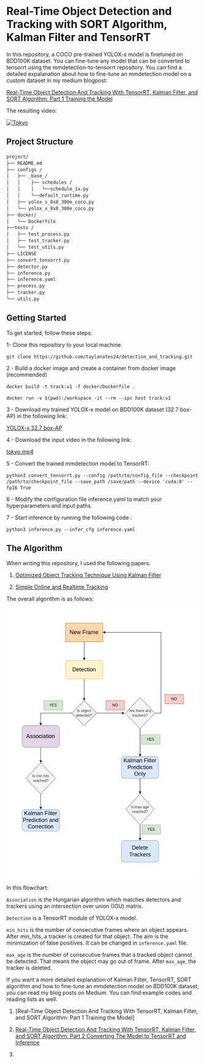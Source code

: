 # Real-Time Object Detection and Tracking with SORT Algorithm, Kalman Filter and TensorRT

In this repository, a COCO pre-trained YOLOX-x model is finetuned on BDD100K dataset. You can fine-tune any model that can be converted to tensorrt using the mmdetection-to-tensorrt repository. You can find a detailed expalanation about how to fine-tune an mmdetection model on a custom dataset in my medium blogpost:

[Real-Time Object Detection And Tracking With TensorRT, Kalman Filter, and SORT Algorithm: Part 1 Training the Model](https://medium.com/@taylan.ates417311/real-time-object-detection-and-tracking-with-tensorrt-kalman-filter-and-sort-algorithm-part-1-a353143187aa)

The resulting video:

[![Tokyo](https://img.youtube.com/vi/_3Grxz8vKVs/0.jpg)](https://www.youtube.com/watch?v=_3Grxz8vKVs)



## Project Structure
```bash
project/
├── README.md
├── configs /
│   ├── _base_/
│   │    ├── schedules /
│   │    │   └──schedule_1x.py
│   │    └──default_runtime.py
│   ├── yolox_s_8x8_300e_coco.py
│   └── yolox_x_8x8_300e_coco.py
├── docker/
│   └── Dockerfile
├──tests /
│   ├── test_process.py
│   ├── test_tracker.py
│   └── test_utils.py
├── LICENSE
├── convert_tensorrt.py
├── detector.py
├── inference.py
├── inference.yaml
├── process.py
├── tracker.py
└── utils.py
```

## Getting Started
To get started, follow these steps:

1- Clone this repository to your local machine.

```
git clone https://github.com/taylanates24/detection_and_tracking.git
```
2 - Build a docker image and create a container from docker image  (recommended)

```
docker build -t track:v1 -f docker/Dockerfile .
```

```
docker run -v $(pwd):/workspace -it --rm --ipc host track:v1
```

3 - Download my trained YOLOX-x model on BDD100K dataset (32.7 box-AP) in the following link:

[YOLOX-x 32.7 box-AP](https://drive.google.com/file/d/1_7Uu-Z1CWztFx4oymd6gypXsmJQemnN8/view?usp=share_link)

4 - Download the input video in the following link:

[tokyo.mp4](https://drive.google.com/file/d/14MHmg6zaMcg3eqfgvhjzrYSWGczjMwIN/view?usp=share_link)

5 - Convert the trained mmdetection model to TensorRT:

```
python3 convert_tensorrt.py --config /path/to/config_file --checkpoint /path/to/checkpoint_file --save_path /save/path --device 'cuda:0' --fp16 True

```

6 - Modify the configuration file inference.yaml to match your hyperparameters and input paths.


7 - Start inference by running the following code :

```
python3 inference.py --infer_cfg inference.yaml
```

## The Algorithm

When writing this repository, I used the following papers:

1) [Optimized Object Tracking Technique Using Kalman Filter](https://arxiv.org/abs/2103.05467)

2) [Simple Online and Realtime Tracking](https://arxiv.org/abs/1602.00763)

The overall algorithm is as follows:

![overall algorithm](pics/SORT.jpg)

In this flowchart:
    
`Association` is the Hungarian algorithm which matches detectors and trackers using an intersection over union (IOU) matrix.

`Detection` is a TensorRT module of YOLOX-x model.

`min_hits` is the number of consecutive frames where an object appears. After min_hits, a tracker is created for that object. The aim is the minimization of false positives. It can be changed in `inference.yaml` file.

`max_age` is the number of consecutive frames that a tracked object cannot be detected. That means the object may go out of frame. After `max_age`, the tracker is deleted.

If you want a more detailed explanation of Kalman Filter, TensorRT, SORT algorithm and how to fine-tune an mmdetection model on BDD100K dataset, you can read my blog posts on Medium. You can find example codes and reading lists as well.

1) [Real-Time Object Detection And Tracking With TensorRT, Kalman Filter, and SORT Algorithm: Part 1 Training the Model]

2) [Real-Time Object Detection And Tracking With TensorRT, Kalman Filter, and SORT Algorithm: Part 2 Converting The Model to TensorRT and Inference](https://medium.com/@taylan.ates417311/real-time-object-detection-and-tracking-with-tensorrt-kalman-filter-and-sort-algorithm-part-2-b3c02379d38a)

3)
